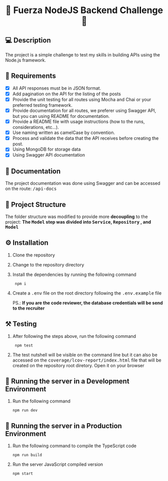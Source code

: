 <h1 align='center'>🔗 Fuerza NodeJS Backend Challenge 🔗</h1> 

## 💻 Description

The project is a simple challenge to test my skills in building APIs using the Node.js framework.

## 📃 Requirements

- [X] All API responses must be in JSON format.
- [X] Add pagination on the API for the listing of the posts
- [X] Provide the unit testing for all routes using Mocha and Chai or your preferred testing framework.
- [X] Provide documentation for all routes, we preferer using Swagger API, but you can using README for documentation.
- [X] Provide a README file with usage instructions (how to the runs, considerations, etc...).
- [X] Use naming written as camelCase by convention.
- [X] Process and validate the data that the API receives before creating the post.
- [X] Using MongoDB for storage data
- [X] Using Swagger API documentation

## 📜 Documentation

The project documentation was done using Swagger and can be accessed on the route: <kbd>/api-docs</kbd>

## 🧩 Project Structure

The folder structure was modified to provide more **decoupling** to the project:
**The <kbd>Model</kbd> step was divided into <kbd>Service</kbd>, <kbd>Repository</kbd> , and <kbd>Model</kbd>**


## ⚙️ Installation
1. Clone the repository
1. Change to the repository directory
1. Install the dependencies by running the following command
   ```shell
    npm i
    ```
1. Create a <kbd>.env</kbd> file on the root directory following the <kbd>.env.example</kbd> file

	PS.: **If you are the code reviewer, the database credentials will be send to the recruiter**

## ⚒ Testing

1. After following the steps above, run the following command
   ```shell
    npm test
    ```
1. The test nutshell will be visible on the command line but it can also be accessed on the <kbd>coverage/lcov-report/index.html</kbd> file that will be created on the repository root diretory. Open it on your browser

## 🚀 Running the server in a Development Environment

1. Run the following command
	```shell
	npm run dev
	```

## 🚀 Running the server in a Production Environment

1. Run the following command to compile the TypeScript code
	```shell
	npm run build
	```
2. Run the server JavaScript compiled version
   	```shell
	npm start
	```
